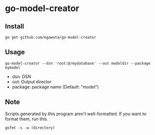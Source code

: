 # go-model-creator

## Install

```
go get github.com/egawata/go-model-creator
```

## Usage
```
go-model-creator --dsn 'root:@/mydatabase' --out modeldir --package mymodel
```

* dsn: DSN
* out: Output director
* package: package name (Default: "model")

## Note

Scripts generated by this program aren't well-formatted. If you want to format them, run this.

```
gofmt -s -w (directory)
```

